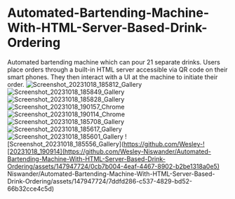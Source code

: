 # Automated-Bartending-Machine-With-HTML-Server-Based-Drink-Ordering
Automated bartending machine which can pour 21 separate drinks. Users place orders through a built-in HTML server accessible via QR code on their smart phones. They then interact with a UI at the machine to initiate their order.
![Screenshot_20231018_185812_Gallery](https://github.com/Wesley-Niswander/Automated-Bartending-Machine-With-HTML-Server-Based-Drink-Ordering/assets/147947724/557feaeb-8b23-4729-a21b-43ba29ae7ef2)
![Screenshot_20231018_185849_Gallery](https://github.com/Wesley-Niswander/Automated-Bartending-Machine-With-HTML-Server-Based-Drink-Ordering/assets/147947724/63428e18-674d-4327-815f-d065744b5ae0)
![Screenshot_20231018_185828_Gallery](https://github.com/Wesley-Niswander/Automated-Bartending-Machine-With-HTML-Server-Based-Drink-Ordering/assets/147947724/22c73141-f7e5-4feb-9ffe-e542476ca1ef)
![Screenshot_20231018_190157_Chrome](https://github.com/Wesley-Niswander/Automated-Bartending-Machine-With-HTML-Server-Based-Drink-Ordering/assets/147947724/59a8d269-b824-46f4-8c5f-c1a16a01b829)
![Screenshot_20231018_190114_Chrome](https://github.com/Wesley-Niswander/Automated-Bartending-Machine-With-HTML-Server-Based-Drink-Ordering/assets/147947724/5fd4cba3-645c-4513-97a3-4629820aa60d)
![Screenshot_20231018_185708_Gallery](https://github.com/Wesley-Niswander/Automated-Bartending-Machine-With-HTML-Server-Based-Drink-Ordering/assets/147947724/b7c33e2d-c9d6-4d96-b0ad-26494fa06f6e)
![Screenshot_20231018_185617_Gallery](https://github.com/Wesley-Niswander/Automated-Bartending-Machine-With-HTML-Server-Based-Drink-Ordering/assets/147947724/912e7307-7d5f-4551-bdbf-dd3c98408064)
![Screenshot_20231018_185601_Gallery](https://github.com/Wesley-Niswander/Automated-Bartending-Machine-With-HTML-Server-Based-Drink-Ordering/assets/147947724/b132fd44-c2b1-494c-aed5-844be53b75f3)
![Screenshot_20231018_185556_Gallery](https://github.com/Wesley-![20231018_190914](https://github.com/Wesley-Niswander/Automated-Bartending-Machine-With-HTML-Server-Based-Drink-Ordering/assets/147947724/0cb7b004-4eaf-4467-8902-b2be1318a0e5)
Niswander/Automated-Bartending-Machine-With-HTML-Server-Based-Drink-Ordering/assets/147947724/7ddfd286-c537-4829-bd52-66b32cce4c5d)
